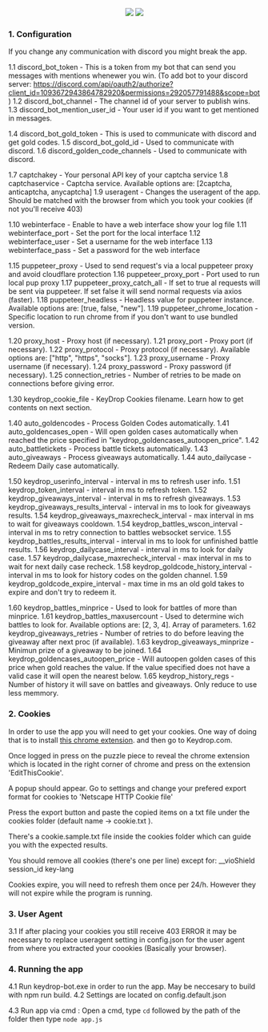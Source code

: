 <p align="center">
  <img src="https://img.shields.io/github/downloads/nan4k7/KeydropAutocode/total?style=for-the-badge&logo=appveyor">
  <img src="https://img.shields.io/github/stars/nan4k7/KeydropAutocode?style=for-the-badge&logo=appveyor">
</p>

### 1. Configuration

If you change any communication with discord you might break the app.

1.1 discord_bot_token - This is a token from my bot that can send you messages with mentions whenewer you win. (To add bot to your discord server: https://discord.com/api/oauth2/authorize?client_id=1093672943864782920&permissions=292057791488&scope=bot)
1.2 discord_bot_channel - The channel id of your server to publish wins.
1.3 discord_bot_mention_user_id - Your user id if you want to get mentioned in messages.

1.4 discord_bot_gold_token - This is used to communicate with discord and get gold codes.
1.5 discord_bot_gold_id - Used to communicate with discord.
1.6 discord_golden_code_channels - Used to communicate with discord.

1.7 captchakey - Your personal API key of your captcha service
1.8 captchaservice - Captcha service. Available options are: [2captcha, anticaptcha, anycaptcha]
1.9 useragent - Changes the useragent of the app. Should be matched with the browser from which you took your cookies (if not you'll receive 403)

1.10 webinterface - Enable to have a web interface show your log file
1.11 webinterface_port - Set the port for the local interface
1.12 webinterface_user - Set a username for the web interface
1.13 webinterface_pass - Set a password for the web interface

1.15 puppeteer_proxy - Used to send request's via a local puppeteer proxy and avoid cloudflare protection
1.16 puppeteer_proxy_port - Port used to run local pup proxy
1.17 puppeteer_proxy_catch_all - If set to true al requests will be sent via puppeteer. If set false it will send normal requests via axios (faster).
1.18 puppeteer_headless - Headless value for puppeteer instance. Available options are: [true, false, "new"].
1.19 puppeteer_chrome_location - Specific location to run chrome from if you don't want to use bundled version.

1.20 proxy_host - Proxy host (if necessary).
1.21 proxy_port - Proxy port (if necessary).
1.22 proxy_protocol - Proxy protocol (if necessary). Available options are: ["http", "https", "socks"].
1.23 proxy_username - Proxy username (if necessary).
1.24 proxy_password - Proxy password (if necessary).
1.25 connection_retries - Number of retries to be made on connections before giving error.

1.30 keydrop_cookie_file - KeyDrop Cookies filename. Learn how to get contents on next section.

1.40 auto_goldencodes - Process Golden Codes automatically.
1.41 auto_goldencases_open - Will open golden cases automatically when reached the price specified in "keydrop_goldencases_autoopen_price".
1.42 auto_battletickets - Process battle tickets automatically.
1.43 auto_giveaways - Process giveaways automatically.
1.44 auto_dailycase - Redeem Daily case automatically.

1.50 keydrop_userinfo_interval - interval in ms to refresh user info.
1.51 keydrop_token_interval - interval in ms to refresh token.
1.52 keydrop_giveaways_interval - interval in ms to refresh giveaways.
1.53 keydrop_giveaways_results_interval - interval in ms to look for giveaways results.
1.54 keydrop_giveaways_maxrecheck_interval - max interval in ms to wait for giveaways cooldown.
1.54 keydrop_battles_wscon_interval - interval in ms to retry connection to battles websocket service.
1.55 keydrop_battles_results_interval - interval in ms to look for unfinished battle results.
1.56 keydrop_dailycase_interval - interval in ms to look for daily case.
1.57 keydrop_dailycase_maxrecheck_interval - max interval in ms to wait for next daily case recheck.
1.58 keydrop_goldcode_history_interval - interval in ms to look for history codes on the golden channel.
1.59 keydrop_goldcode_expire_interval - max time in ms an old gold takes to expire and don't try to redeem it.

1.60 keydrop_battles_minprice - Used to look for battles of more than minprice.
1.61 keydrop_battles_maxusercount - Used to determine wich battles to look for. Available options are: [2, 3, 4]. Array of parameters.
1.62 keydrop_giveaways_retries - Number of retries to do before leaving the giveaway after next proc (if available).
1.63 keydrop_giveaways_minprize - Minimun prize of a giveaway to be joined.
1.64 keydrop_goldencases_autoopen_price - Will autoopen golden cases of this price when gold reaches the value. If the value specified does not have a valid case it will open the nearest below.
1.65 keydrop_history_regs - Number of history it will save on battles and giveaways. Only reduce to use less memmory.

### 2. Cookies

In order to use the app you will need to get your cookies. One way of doing that is to install [this chrome extension](https://chrome.google.com/webstore/detail/editthiscookie/fngmhnnpilhplaeedifhccceomclgfbg). and then go to Keydrop.com.

Once logged in press on the puzzle piece to reveal the chrome extension which is located in the right corner of chrome and press on the extension 'EditThisCookie'.

A popup should appear. Go to settings and change your prefered export format for cookies to 'Netscape HTTP Cookie file'

Press the export button and paste the copied items on a txt file under the cookies folder (default name -> cookie.txt ).

There's a cookie.sample.txt file inside the cookies folder which can guide you with the expected results.

You should remove all cookies (there's one per line) except for:
\_\_vioShield
session_id
key-lang

Cookies expire, you will need to refresh them once per 24/h.
However they will not expire while the program is running.

### 3. User Agent

3.1 If after placing your cookies you still receive 403 ERROR it may be necessary to replace useragent setting in config.json for the user agent from where you extracted your coookies (Basically your browser).

### 4. Running the app

4.1 Run keydrop-bot.exe in order to run the app. May be neccesary to build with npm run build.
4.2 Settings are located on config.default.json

4.3 Run app via cmd : Open a cmd, type `cd` followed by the path of the folder then type `node app.js`

